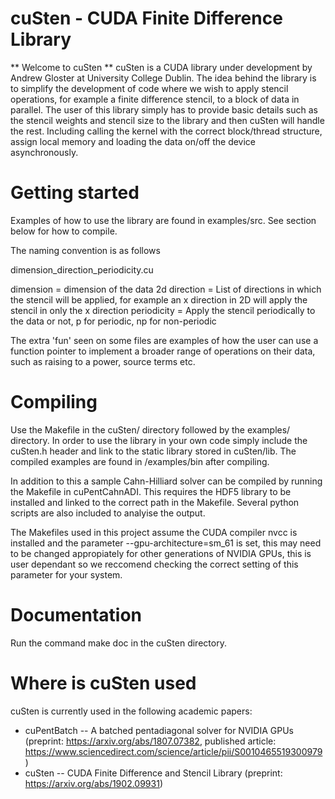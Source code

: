 # cuSten - CUDA Finite Difference Library

** Welcome to cuSten **
cuSten is a CUDA library under development by Andrew Gloster at University College Dublin. The idea behind the library is to simplify the development of code where we wish to apply stencil operations, for example a finite difference stencil, to a block of data in parallel. The user of this library simply has to provide basic details such as the stencil weights and stencil size to the library and then cuSten will handle the rest. Including calling the kernel with the correct block/thread structure, assign local memory and loading the data on/off the device asynchronously.

# Getting started
Examples of how to use the library are found in examples/src. See section below for how to compile.

The naming convention is as follows

dimension_direction_periodicity.cu

dimension = dimension of the data 2d
direction = List of directions in which the stencil will be applied, for example an x direction in 2D will apply the stencil in only the x direction
periodicity = Apply the stencil periodically to the data or not, p for periodic, np for non-periodic

The extra 'fun' seen on some files are examples of how the user can use a function pointer to implement a broader range of operations on their data, such as raising to a power, source terms etc.

# Compiling
Use the Makefile in the cuSten/ directory followed by the examples/ directory. In order to use the library in your own code simply include the cuSten.h header and link to the static library stored in cuSten/lib. The compiled examples are found in /examples/bin after compiling.

In addition to this a sample Cahn-Hilliard solver can be compiled by running the Makefile in cuPentCahnADI. This requires the HDF5 library to be installed and linked to the correct path in the Makefile. Several python scripts are also included to analyise the output.

The Makefiles used in this project assume the CUDA compiler nvcc is installed and the parameter --gpu-architecture=sm_61 is set, this may need to be changed appropiately for other generations of NVIDIA GPUs, this is user dependant so we reccomend checking the correct setting of this parameter for your system.

# Documentation
Run the command make doc in the cuSten directory.

# Where is cuSten used
cuSten is currently used in the following academic papers:

- cuPentBatch -- A batched pentadiagonal solver for NVIDIA GPUs (preprint: https://arxiv.org/abs/1807.07382, published article: https://www.sciencedirect.com/science/article/pii/S0010465519300979)
- cuSten -- CUDA Finite Difference and Stencil Library (preprint: https://arxiv.org/abs/1902.09931)




